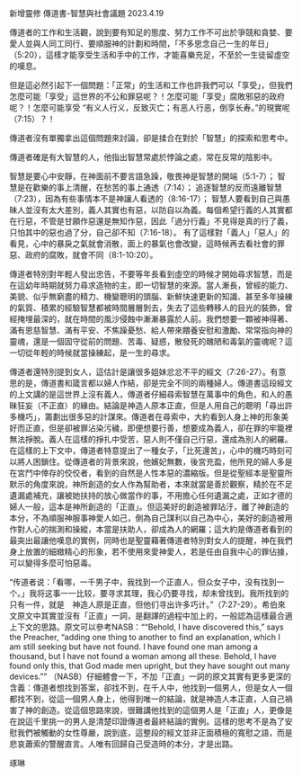 新增靈修 傳道書-智慧與社會議題
2023.4.19

傳道者的工作和生活觀，說到要有知足的態度、努力工作不可出於爭競和貪婪、要愛人並與人同工同行、要順服神的計劃和時間，「不多思念自己一生的年日」（5:20），這樣才能享受生活和手中的工作，才能喜樂充足，不至於一生徒留虛空的嘆息。

但是這必然引起下一個問題：「正常」的生活和工作也許我們可以「享受」，但我們怎麼可能「享受」這世界的不公和罪惡呢？！怎麼可能「享受」腐敗邪惡的政府呢？！怎麼可能享受 “有义人行义，反致灭亡；有恶人行恶，倒享长寿。”的現實呢‭（7‬:‭15‬）？！

傳道者沒有單獨拿出這個問題來討論，卻是揉合在對於「智慧」的探索和思考中。

傳道者確是有大智慧的人，他指出智慧常處於悖論之處，常在反常的陰影中。

智慧是要心中安靜，在神面前不要言語急躁，敬畏神是智慧的開端（5:1-7）；
智慧是在歡樂的事上清醒，在愁苦的事上通透（7:14）；
追逐智慧的反而遠離智慧（7:23），因為有些事情本不是神讓人看透的（8:16-17）；
智慧人要看到自己與愚昧人並沒有太大差別，義人其實也有惡，以防自以為義。每個希望行義的人其實都在行惡，不管是甘願作惡還是無知作惡，因此「過分行義」不見得是真的行了義，只怕其中的惡也過了分，自己卻不知（7:16-18）。
有了這樣對「義人」「惡人」的看見，心中的暴戾之氣就會消散，面上的暴氣也會改變，這時候再去看社會的罪惡、政府的腐敗，就會不同（8:1-10:20）。

傳道者特別對年輕人發出忠告，不要等年長看到虛空的時候才開始尋求智慧，而是在這幼年時期就努力尋求造物的主，即一切智慧的來源。當人漸長，曾經的能力、美貌、似乎無窮盡的精力、機變聰明的頭腦、新鮮快速更新的知識、甚至多年操練的氣質、積累的經驗智慧都被時間層層剝去，失去了這些轉移人的目光的裝飾，曾經掩埋最深的，就在時間的風沙侵蝕中漸漸暴露於人前。我們想要一顆被神得著、滿有恩慈智慧、滿有平安、不焦躁憂愁、給人帶來餵養安慰和激勵、常常指向神的靈魂，還是一個固守從前的問題、苦毒、疑惑，散發死的醜陋和毒氣的靈魂呢？這一切從年輕的時候就當操練起，是一生的尋求。

傳道者還特別提到女人，這估計是讓很多姐妹忿忿不平的經文（7:26-27）。有意思的是，傳道書和箴言都以婦人作結，卻是完全不同的兩種婦人。傳道書這段經文的上文講的是這世界上沒有義人，傳道者仔細尋索智慧在萬事中的角色，和人的愚昧狂妄（不正直）的緣由。結論是神造人原本正直，但是人用自己的聰明「尋出許多機巧」，籌劃出很多惡的計謀來。傳道者在尋索中，大約看到人身上神的形象美好而正直，但是卻被罪沾染污穢，即便想要行善，想要成為義人，卻在罪的牢籠裡無法掙脫。義人在這樣的掙扎中受苦，惡人則不僅自己行惡，還成為別人的網羅。在這樣的上下文中，傳道者特意提出了一種女子，「比死還苦」，心中的機巧時刻可以將人困鎖住。從傳道者的背景來說，他嬪妃無數，後宮充盈，他所見的婦人多是在宮鬥中倖存的佼佼者，看到的自然是人性本惡的濃縮版。但是從聖經本是聖靈所默示的角度來說，神所創造的女人作為幫助者，本來就當是善於觀察，精於在不足遺漏處補充，讓被她扶持的放心做當作的事，不用擔心任何遺漏之處，正如才德的婦人一般，這本是神所創造的「正直」。但這美好的創造被罪玷汙，離了神創造的本分，不為順服神服事神愛人如己，倒為自己謀利以自己為中心，美好的創造被用作對人心的揣測和操縱，本當是扶助人，卻成為人的網羅；這大約是傳道者看到的最突出最讓他嘆息的實例，同時也是聖靈藉著傳道者特別對女人的提醒，神在我們身上放置的細緻精心的形象，若不使用來愛神愛人，若是任由自我中心的罪佔據，可以變得多麼可怕惡毒。

“传道者说：「看哪，一千男子中，我找到一个正直人，但众女子中，没有找到一个。」我将这事一一比较，要寻求其理，我心仍要寻找，却未曾找到。我所找到的只有一件，就是　神造人原是正直，但他们寻出许多巧计。”（‭7‬:‭27‬-29）。希伯來文原文中其實並沒有「正直」一詞，是翻譯的過程中加上的，一般認為這樣最合適上下文的思路。原文可以參考NASB：““Behold, I have discovered this,” says the Preacher, “adding one thing to another to find an explanation, which I am still seeking but have not found. I have found one man among a thousand, but I have not found a woman among all these. Behold, I have found only this, that God made men upright, but they have sought out many devices.”” （NASB）‬仔細體會一下，不加「正直」一詞的原文其實有更多更深的含義：傳道者想找到答案，卻找不到，在千人中，他找到一個男人，但是女人一個都找不到，從這一個男人身上，他得到唯一的結論，就是神造人本正直，人自己禍害了神的創造。從這個思路來說，很難講他找到的這個男人是「正直」人，更像是在說這千里挑一的男人是清楚印證傳道者最終結論的實例。這樣的思考不是為了安慰我們被觸動的女性尊嚴，說到底，這整段的經文並非正面積極的寬慰之語，而是悲哀蕭索的警醒直言。人唯有回歸自己受造時的本分，才是出路。


琢琳
